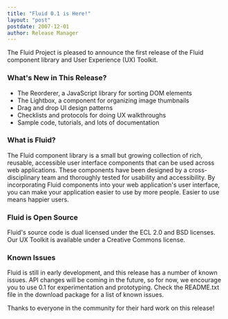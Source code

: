 ```yaml
---
title: "Fluid 0.1 is Here!"
layout: "post"
postdate: 2007-12-01
author: Release Manager
---
```


The Fluid Project is pleased to announce the first release of the Fluid  component library and User Experience (UX) Toolkit.


<h3>What's New in This Release?</strong></h3>

<ul>
    <li>The Reorderer, a JavaScript library for sorting DOM elements </li>
    <li>The Lightbox, a component for organizing image thumbnails </li>
    <li>Drag and drop UI design patterns </li>
    <li>Checklists and protocols for doing UX walkthroughs</li>
    <li>Sample code, tutorials, and lots of documentation</li>
</ul>

<h3>What is Fluid?</h3>

The Fluid component library is a small but growing collection of rich,  reusable, accessible user interface components that can be used across  web applications. These components have been designed by a  cross-disciplinary team and thoroughly tested for usability and  accessibility. By incorporating Fluid components into your web  application's user interface, you can make your application easier to  use by more people. Easier to use means happier users. 

<h3>Fluid is Open Source</h3>

Fluid's source code is dual licensed under the ECL 2.0 and BSD licenses.  Our UX Toolkit is available under a Creative Commons license.

<h3>Known Issues </h3>
Fluid is still in early development, and this release has a number of  known issues. API changes will be coming in the future, so for now, we  encourage you to use 0.1 for experimentation and prototyping. Check the  README.txt file in the download package for a list of known issues. 

Thanks to everyone in the community for their hard work on this release!
